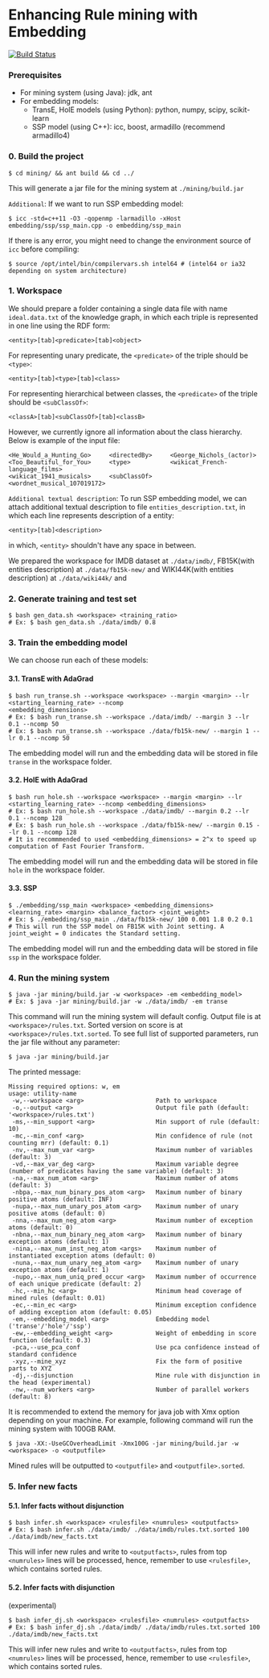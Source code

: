 # Enhancing Rule mining with Embedding
[![Build Status](https://travis-ci.org/hovinhthinh/kg-comp-embedding-rule.svg?branch=master)](https://travis-ci.org/hovinhthinh/kg-comp-embedding-rule)
### Prerequisites
- For mining system (using Java): jdk, ant
- For embedding models:
    - TransE, HolE models (using Python): python, numpy, scipy, scikit-learn
    - SSP model (using C++): icc, boost, armadillo (recommend armadillo4)
### 0. Build the project
```
$ cd mining/ && ant build && cd ../
```
This will generate a jar file for the mining system at `./mining/build.jar`

`Additional`: If we want to run SSP embedding model:
```
$ icc -std=c++11 -O3 -qopenmp -larmadillo -xHost embedding/ssp/ssp_main.cpp -o embedding/ssp_main
```
If there is any error, you might need to change the environment source of `icc` before compiling:
```
$ source /opt/intel/bin/compilervars.sh intel64 # (intel64 or ia32 depending on system architecture)
```
### 1. Workspace
We should prepare a folder containing a single data file  with name `ideal.data.txt` of the knowledge graph, in which each triple is represented in one line using the RDF form:
```
<entity>[tab]<predicate>[tab]<object>
```
For representing unary predicate, the `<predicate>` of the triple should be `<type>`:
```
<entity>[tab]<type>[tab]<class>
```
For representing hierarchical between classes, the `<predicate>` of the triple should be `<subClassOf>`:
```
<classA>[tab]<subClassOf>[tab]<classB>
```
However, we currently ignore all information about the class hierarchy.
Below is example of the input file:
```
<He_Would_a_Hunting_Go>     <directedBy>     <George_Nichols_(actor)>
<Too_Beautiful_for_You>     <type>           <wikicat_French-language_films>
<wikicat_1941_musicals>     <subClassOf>     <wordnet_musical_107019172>
```
`Additional textual description`:
To run SSP embedding model, we can attach additional textual description to file `entities_description.txt`, in which each line represents description of a entity:
```
<entity>[tab]<description>
```
in which, `<entity>` shouldn't have any space in between.

We prepared the workspace for IMDB dataset at `./data/imdb/`, FB15K(with entities description) at `./data/fb15k-new/`
 and WIKI44K(with entities description) at `./data/wiki44k/`
and
### 2. Generate training and test set
```
$ bash gen_data.sh <workspace> <training_ratio>
# Ex: $ bash gen_data.sh ./data/imdb/ 0.8
```
### 3. Train the embedding model
We can choose run each of these models:
#### 3.1. TransE with AdaGrad
```
$ bash run_transe.sh --workspace <workspace> --margin <margin> --lr <starting_learning_rate> --ncomp
<embedding_dimensions>
# Ex: $ bash run_transe.sh --workspace ./data/imdb/ --margin 3 --lr 0.1 --ncomp 50
# Ex: $ bash run_transe.sh --workspace ./data/fb15k-new/ --margin 1 --lr 0.1 --ncomp 50
```
The embedding model will run and the embedding data will be stored in file `transe` in the workspace folder.
#### 3.2. HolE with AdaGrad
```
$ bash run_hole.sh --workspace <workspace> --margin <margin> --lr <starting_learning_rate> --ncomp <embedding_dimensions>
# Ex: $ bash run_hole.sh --workspace ./data/imdb/ --margin 0.2 --lr 0.1 --ncomp 128
# Ex: $ bash run_hole.sh --workspace ./data/fb15k-new/ --margin 0.15 --lr 0.1 --ncomp 128
# It is recommmended to used <embedding_dimensions> = 2^x to speed up computation of Fast Fourier Transform.
```
The embedding model will run and the embedding data will be stored in file `hole` in the workspace folder.
#### 3.3. SSP
```
$ ./embedding/ssp_main <workspace> <embedding_dimensions> <learning_rate> <margin> <balance_factor> <joint_weight>
# Ex: $ ./embedding/ssp_main ./data/fb15k-new/ 100 0.001 1.8 0.2 0.1
# This will run the SSP model on FB15K with Joint setting. A joint_weight = 0 indicates the Standard setting.
```
The embedding model will run and the embedding data will be stored in file `ssp` in the workspace folder.
### 4. Run the mining system
```
$ java -jar mining/build.jar -w <workspace> -em <embedding_model>
# Ex: $ java -jar mining/build.jar -w ./data/imdb/ -em transe
```
This command will run the mining system will default config. Output file is at `<workspace>/rules.txt`. Sorted
version on score is at `<workspace>/rules.txt.sorted`. To see full list of supported parameters, run the jar file
without any parameter:
```
$ java -jar mining/build.jar
```
The printed message:
```
Missing required options: w, em
usage: utility-name
 -w,--workspace <arg>                    Path to workspace
 -o,--output <arg>                       Output file path (default: '<workspace>/rules.txt')
 -ms,--min_support <arg>                 Min support of rule (default: 10)
 -mc,--min_conf <arg>                    Min confidence of rule (not counting mrr) (default: 0.1)
 -nv,--max_num_var <arg>                 Maximum number of variables (default: 3)
 -vd,--max_var_deg <arg>                 Maximum variable degree (number of predicates having the same variable) (default: 3)
 -na,--max_num_atom <arg>                Maximum number of atoms (default: 3)
 -nbpa,--max_num_binary_pos_atom <arg>   Maximum number of binary positive atoms (default: INF)
 -nupa,--max_num_unary_pos_atom <arg>    Maximum number of unary positive atoms (default: 0)
 -nna,--max_num_neg_atom <arg>           Maximum number of exception atoms (default: 0)
 -nbna,--max_num_binary_neg_atom <arg>   Maximum number of binary exception atoms (default: 1)
 -nina,--max_num_inst_neg_atom <args>    Maximum number of instantiated exception atoms (default: 0)
 -nuna,--max_num_unary_neg_atom <arg>    Maximum number of unary exception atoms (default: 1)
 -nupo,--max_num_uniq_pred_occur <arg>   Maximum number of occurrence of each unique predicate (default: 2)
 -hc,--min_hc <arg>                      Minimum head coverage of mined rules (default: 0.01)
 -ec,--min_ec <arg>                      Minimum exception confidence of adding exception atom (default: 0.05)
 -em,--embedding_model <arg>             Embedding model ('transe'/'hole'/'ssp')
 -ew,--embedding_weight <arg>            Weight of embedding in score function (default: 0.3)
 -pca,--use_pca_conf                     Use pca confidence instead of standard confidence
 -xyz,--mine_xyz                         Fix the form of positive parts to XYZ
 -dj,--disjunction                       Mine rule with disjunction in the head (experimental)
 -nw,--num_workers <arg>                 Number of parallel workers (default: 8)
```
It is recommended to extend the memory for java job with Xmx option depending on your machine. For example, following command will run the mining system with 100GB RAM.
```
$ java -XX:-UseGCOverheadLimit -Xmx100G -jar mining/build.jar -w <workspace> -o <outputfile>
```
Mined rules will be outputted to `<outputfile>` and `<outputfile>.sorted`.
### 5. Infer new facts
#### 5.1. Infer facts without disjunction
```
$ bash infer.sh <workspace> <rulesfile> <numrules> <outputfacts>
# Ex: $ bash infer.sh ./data/imdb/ ./data/imdb/rules.txt.sorted 100 ./data/imdb/new_facts.txt
```
This will infer new rules and write to `<outputfacts>`, rules from top `<numrules>` lines will be processed, hence,
remember to use `<rulesfile>`, which contains sorted rules.
#### 5.2. Infer facts with disjunction
(experimental)
```
$ bash infer_dj.sh <workspace> <rulesfile> <numrules> <outputfacts>
# Ex: $ bash infer_dj.sh ./data/imdb/ ./data/imdb/rules.txt.sorted 100 ./data/imdb/new_facts.txt
```
This will infer new rules and write to `<outputfacts>`, rules from top `<numrules>` lines will be processed, hence,
remember to use `<rulesfile>`, which contains sorted rules.
